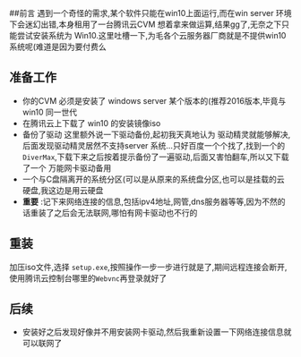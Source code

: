 ##前言
遇到一个奇怪的需求,某个软件只能在win10上面运行,而在win server 环境下会迷幻出错,本身租用了一台腾讯云CVM 想着拿来做运算,结果gg了,无奈之下只能尝试安装系统为 Win10.这里吐槽一下,为毛各个云服务器厂商就是不提供win10系统呢(难道是因为要付费么

## 准备工作
 - 你的CVM 必须是安装了 windows server 某个版本的(推荐2016版本,毕竟与win10 同一世代
 - 在腾讯云上下载了 win10 的安装镜像iso
 - 备份了驱动
    这里额外说一下驱动备份,起初我天真地认为 驱动精灵就能够解决,后面发现驱动精灵居然不支持server 系统...只好百度一个个找了,找到一个的`DiverMax`,下载下来之后按着提示备份了一遍驱动,后面又害怕翻车,所以又下载了一个 万能网卡驱动备用
 - 一个与C盘隔离开的系统分区(可以是从原来的系统盘分区,也可以是挂载的云硬盘,我这边是用云硬盘
 - **重要** :记下来网络连接的信息,包括ipv4地址,网管,dns服务器等等,因为不然的话重装了之后会无法联网,哪怕有网卡驱动也不行的
 
## 重装
 加压iso文件,选择 `setup.exe`,按照操作一步一步进行就是了,期间远程连接会断开,使用腾讯云控制台哪里的`Webvnc`再登录就好了

## 后续
 - 安装好之后发现好像并不用安装网卡驱动,然后我重新设置一下网络连接信息就可以联网了
